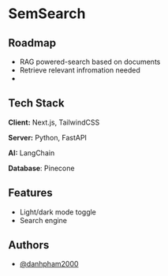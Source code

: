 
# SemSearch





## Roadmap

- RAG powered-search based on documents
- Retrieve relevant infromation needed
- 


## Tech Stack

**Client:** Next.js, TailwindCSS

**Server:** Python, FastAPI

**AI:** LangChain

**Database**: Pinecone



## Features

- Light/dark mode toggle
- Search engine



## Authors

- [@danhpham2000](https://www.github.com/danhpham2000)

